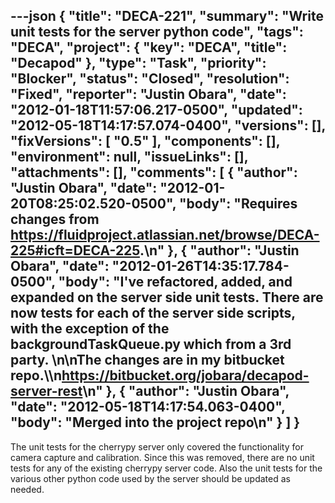 ---json
{
  "title": "DECA-221",
  "summary": "Write unit tests for the server python code",
  "tags": "DECA",
  "project": {
    "key": "DECA",
    "title": "Decapod"
  },
  "type": "Task",
  "priority": "Blocker",
  "status": "Closed",
  "resolution": "Fixed",
  "reporter": "Justin Obara",
  "date": "2012-01-18T11:57:06.217-0500",
  "updated": "2012-05-18T14:17:57.074-0400",
  "versions": [],
  "fixVersions": [
    "0.5"
  ],
  "components": [],
  "environment": null,
  "issueLinks": [],
  "attachments": [],
  "comments": [
    {
      "author": "Justin Obara",
      "date": "2012-01-20T08:25:02.520-0500",
      "body": "Requires changes from <https://fluidproject.atlassian.net/browse/DECA-225#icft=DECA-225>.\n"
    },
    {
      "author": "Justin Obara",
      "date": "2012-01-26T14:35:17.784-0500",
      "body": "I've refactored, added, and expanded on the server side unit tests. There are now tests for each of the server side scripts, with the exception of the backgroundTaskQueue.py which from a 3rd party.&#x20;\n\nThe changes are in my bitbucket repo.\\\n<https://bitbucket.org/jobara/decapod-server-rest>\n"
    },
    {
      "author": "Justin Obara",
      "date": "2012-05-18T14:17:54.063-0400",
      "body": "Merged into the project repo\n"
    }
  ]
}
---
The unit tests for the cherrypy server only covered the functionality for camera capture and calibration. Since this was removed, there are no unit tests for any of the existing cherrypy server code. Also the unit tests for the various other python code used by the server should be updated as needed.&#x20;

        
